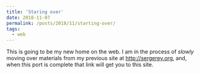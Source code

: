 ```yaml
---
title: 'Staring over'
date: 2018-11-07
permalink: /posts/2018/11/starting-over/
tags:
  - web
---
```


This is going to be my new home on the web. I am in the process of *slowly* moving over materials from my previous site at <http://sergerey.org>, and, when this port is complete that link will get you to this site.
